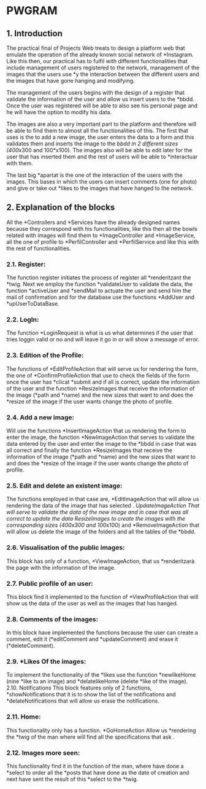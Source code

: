 # PWGRAM

## 1. Introduction

The practical final of Projects Web treats to design a platform web that emulate the operation of the already known social network of *Instagram. 
Like this then, our practical has to fulfil with different functionalities that include management of users registered to the network, management of the images that the users use *y the 
interaction between the different users and the images that have gone hanging and modifying.

The management of the users begins with the design of a register that validate the information of the user and allow us insert users to the *bbdd. Once the user was registered will be able to also see his personal page and he will have the option to modify his data. 

The images are also a very important part to the platform and therefore will be able to find them to almost all the functionalities of this. The first that uses  is the to add a new image, the user enters the data to a form and this validates them and inserts the image to the *bbdd in 2 different sizes (400*x300 and 100*x100). The images 
also will be able to  edit later for the user that has inserted them and the rest of users will be able to *interactuar with them.

The last big *apartat is the one of the interaction of the users with the images. This bases in which the users can insert comments (one for photo) and give or take out *likes to 
the images that have hanged  to the network.

## 2. Explanation of the blocks

All the *Controllers and *Services have the already designed names because they correspond with his functionalities, like this then all the bowls related with images will find them to *ImageController and *ImageService, all the one of profile to *PerfilController and *PerfilService and like this with the rest of functionalities. 

### 2.1. Register:
The function register initiates the process of register all *renderitzant the *twig. Next we employ the function *validateUser to validate the data, the function *activeUser and *sendMail to actuate the user and send him the mail of confirmation and for the database use the functions *AddUser and *upUserToDataBase. 
 
### 2.2. LogIn:
The function *LoginRequest is what is us what determines if the user that tries loggin  valid or no and will leave it go in or will show a message of error. 
 
### 2.3. Edition of the Profile:
The functions of *EditProfileAction that will serve us for rendering the form, the one of *ConfirmProfileAction that use to check the fields of the form once the user has *clicat *submit and if all is correct, update the information of the user and the function *ResizeImages that receive the information of the image (*path and *name) and the new sizes that want to and does the *resize of the image if the user wants  change the photo of profile. 
 
### 2.4. Add a new image:
Will use the functions *InsertImageAction that us rendering the form to enter the image, the function *NewImageAction that serves to validate the data entered by the user and enter the image to the *bbdd in case that was all correct and finally the function *ResizeImages that receive the information of the image (*path and *name) and the new sizes that want to and does the *resize of the image if the user wants  change the photo of profile. 
 
### 2.5. Edit and delete an existent image:
The functions employed in that case are, *EditImageAction that will allow us rendering the data of the image that has selected . *UpdateImageAction That will serve to validate the data of the new image and in case that was all correct to update the data *ResizeImages to create the images with the corresponding sizes (400*x300 and 100*x100) and *RemoveImageAction that will allow us delete the image of the folders and all the tables of the *bbdd. 
 
### 2.6. Visualisation of the public images:
This block has only of a function, *ViewImageAction, that us *renderitzarà the page with the information of the image. 
 
### 2.7. Public profile of an user:
This block find it implemented to the function of *ViewProfileAction that will show us the data of the user as well as the images that has hanged. 
 
### 2.8. Comments of the images:
In this block have implemented the functions because the user can create a comment, edit it (*editComment and *updateComment) and erase it (*deleteComment). 
 
### 2.9. *Likes Of the images:
To implement the functionality of the *likes use the function *newlikeHome (nine *like to an image) and *delatelikeHome (delete *like of the image).
2.10. Notifications This block features only of 2 functions, *showNotifications that it is to show the 
list of the notifications and *delateNotifications that will allow us erase the 
notifications. 
 
### 2.11. Home:
This functionality only has a function. *GoHomeAction Allow us *rendering the *twig of the man where will find all the specifications that ask . 
 
### 2.12. Images more seen:
This functionality find it in the function of the man, where have done a *select to order all the *posts that have done  as the date of creation and next have sent the result of this *select to the *twig.
